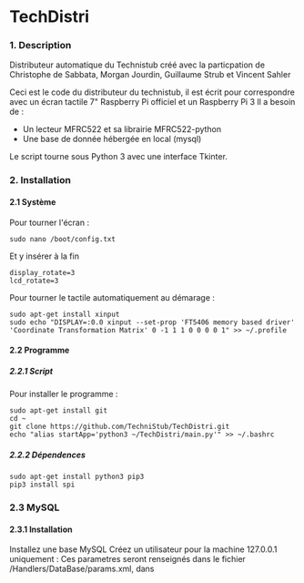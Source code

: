 # TechDistri
### 1. Description

Distributeur automatique du Technistub créé avec la particpation de Christophe de Sabbata, Morgan Jourdin, Guillaume Strub et Vincent Sahler

Ceci est le code du distributeur du technistub, il est écrit pour correspondre avec un écran tactile 7" Raspberry Pi officiel et un Raspberry Pi 3
Il a besoin de :
  - Un lecteur MFRC522 et sa librairie MFRC522-python
  - Une base de donnée hébergée en local (mysql)

Le script tourne sous Python 3 avec une interface Tkinter.

### 2. Installation
#### 2.1 Système

Pour tourner l'écran :
```
sudo nano /boot/config.txt
```
Et y insérer à la fin 
```
display_rotate=3
lcd_rotate=3
```

Pour tourner le tactile automatiquement au démarage :
```
sudo apt-get install xinput
sudo echo "DISPLAY=:0.0 xinput --set-prop 'FT5406 memory based driver' 'Coordinate Transformation Matrix' 0 -1 1 1 0 0 0 0 1" >> ~/.profile
```

#### 2.2 Programme
##### 2.2.1 Script
Pour installer le programme : 
```
sudo apt-get install git
cd ~
git clone https://github.com/TechniStub/TechDistri.git
echo "alias startApp='python3 ~/TechDistri/main.py'" >> ~/.bashrc
```

##### 2.2.2 Dépendences
```
sudo apt-get install python3 pip3
pip3 install spi
```

### 2.3 MySQL
#### 2.3.1 Installation

Installez une base MySQL
Créez un utilisateur pour la machine 127.0.0.1 uniquement :
  Ces parametres seront renseignés dans le fichier /Handlers/DataBase/params.xml, dans <parameter/>
